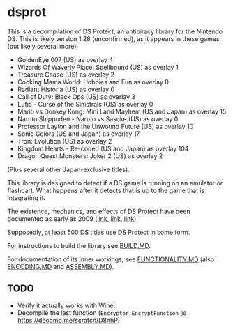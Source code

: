 # dsprot

This is a decompilation of DS Protect, an antipiracy library for the Nintendo DS. This is likely version 1.28 (unconfirmed), as it appears in these games (but likely several more):
- GoldenEye 007 (US) as overlay 4
- Wizards Of Waverly Place: Spellbound (US) as overlay 1
- Treasure Chase (US) as overlay 2
- Cooking Mama World: Hobbies and Fun as overlay 0
- Radiant Historia (US) as overlay 0
- Call of Duty: Black Ops (US) as overlay 3
- Lufia - Curse of the Sinistrals (US) as overlay 0
- Mario vs Donkey Kong: Mini Land Mayhem (US and Japan) as overlay 15
- Naruto Shippuden - Naruto vs Sasuke (US) as overlay 0
- Professor Layton and the Unwound Future (US) as overlay 10
- Sonic Colors (US and Japan) as overlay 17
- Tron: Evolution (US) as overlay 2
- Kingdom Hearts - Re-coded (US and Japan) as overlay 104
- Dragon Quest Monsters: Joker 2 (US) as overlay 2

(Plus several other Japan-exclusive titles).

This library is designed to detect if a DS game is running on an emulator or flashcart. What happens after it detects that is up to the game that is integrating it.

The existence, mechanics, and effects of DS Protect have been documented as early as 2009 ([link](https://gbatemp.net/threads/seeking-help-for-anti-piracy-protection-removal.134683/post-1768816), [link](https://sourceforge.net/p/desmume/bugs/979/), [link](https://opentrackers.org/scenerules.org/html/2010_NDSr.html)).

Supposedly, at least 500 DS titles use DS Protect in some form.

For instructions to build the library see [BUILD.MD](./BUILD.MD).

For documentation of its inner workings, see [FUNCTIONALITY.MD](./doc/FUNCTIONALITY.MD) (also [ENCODING.MD](./doc/ENCODING.MD) and [ASSEMBLY.MD](./doc/ASSEMBLY.MD)).

## TODO

- Verify it actually works with Wine.
- Decompile the last function (`Encryptor_EncryptFunction` @ https://decomp.me/scratch/D8nhP).
